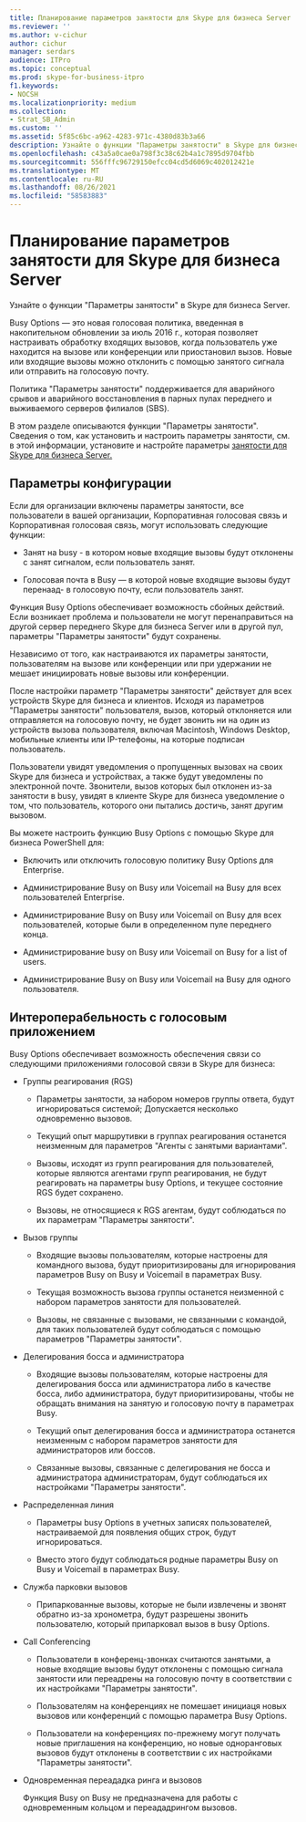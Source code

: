 ```yaml
---
title: Планирование параметров занятости для Skype для бизнеса Server
ms.reviewer: ''
ms.author: v-cichur
author: cichur
manager: serdars
audience: ITPro
ms.topic: conceptual
ms.prod: skype-for-business-itpro
f1.keywords:
- NOCSH
ms.localizationpriority: medium
ms.collection:
- Strat_SB_Admin
ms.custom: ''
ms.assetid: 5f85c6bc-a962-4283-971c-4380d83b3a66
description: Узнайте о функции "Параметры занятости" в Skype для бизнеса Server.
ms.openlocfilehash: c43a5a0cae0a798f3c38c62b4a1c7895d9704fbb
ms.sourcegitcommit: 556fffc96729150efcc04cd5d6069c402012421e
ms.translationtype: MT
ms.contentlocale: ru-RU
ms.lasthandoff: 08/26/2021
ms.locfileid: "58583883"
---
```

# <a name="plan-for-busy-options-for-skype-for-business-server"></a>Планирование параметров занятости для Skype для бизнеса Server
 
Узнайте о функции "Параметры занятости" в Skype для бизнеса Server.
  
Busy Options — это новая голосовая политика, введенная в накопительном обновлении за июль 2016 г., которая позволяет настраивать обработку входящих вызовов, когда пользователь уже находится на вызове или конференции или приостановил вызов. Новые или входящие вызовы можно отклонить с помощью занятого сигнала или отправить на голосовую почту. 
  
Политика "Параметры занятости" поддерживается для аварийного срывов и аварийного восстановления в парных пулах переднего и выживаемого серверов филиалов (SBS).
  
В этом разделе описываются функции "Параметры занятости". Сведения о том, как установить и настроить параметры занятости, см. в этой информации, установите и настройте параметры [занятости для Skype для бизнеса Server.](../../deploy/deploy-enterprise-voice/install-and-configure-busy-options.md)
  
## <a name="configuration-options"></a>Параметры конфигурации

Если для организации включены параметры занятости, все пользователи в вашей организации, Корпоративная голосовая связь и Корпоративная голосовая связь, могут использовать следующие функции:
  
- Занят на busy - в котором новые входящие вызовы будут отклонены с занят сигналом, если пользователь занят.
    
- Голосовая почта в Busy — в которой новые входящие вызовы будут перенаад- в голосовую почту, если пользователь занят.
    
Функция Busy Options обеспечивает возможность сбойных действий. Если возникает проблема и пользователи не могут перенаправиться на другой сервер переднего Skype для бизнеса Server или в другой пул, параметры "Параметры занятости" будут сохранены.
  
Независимо от того, как настраиваются их параметры занятости, пользователям на вызове или конференции или при удержании не мешает инициировать новые вызовы или конференции. 
  
После настройки параметр "Параметры занятости" действует для всех устройств Skype для бизнеса и клиентов. Исходя из параметров "Параметры занятости" пользователя, вызов, который отклоняется или отправляется на голосовую почту, не будет звонить ни на один из устройств вызова пользователя, включая Macintosh, Windows Desktop, мобильные клиенты или IP-телефоны, на которые подписан пользователь. 
  
Пользователи увидят уведомления о пропущенных вызовах на своих Skype для бизнеса и устройствах, а также будут уведомлены по электронной почте. Звонители, вызов которых был отклонен из-за занятости в busy, увидят в клиенте Skype для бизнеса уведомление о том, что пользователь, которого они пытались достичь, занят другим вызовом.
  
Вы можете настроить функцию Busy Options с помощью Skype для бизнеса PowerShell для:
  
- Включить или отключить голосовую политику Busy Options для Enterprise.
    
- Администрирование Busy on Busy или Voicemail на Busy для всех пользователей Enterprise.
    
- Администрирование Busy on Busy или Voicemail on Busy для всех пользователей, которые были в определенном пуле переднего конца.
    
- Администрирование busy on Busy или Voicemail on Busy for a list of users.
    
- Администрирование Busy on Busy или Voicemail на Busy для одного пользователя.
    
## <a name="interoperability-with-voice-applications"></a>Интероперабельность с голосовым приложением

Busy Options обеспечивает возможность обеспечения связи со следующими приложениями голосовой связи в Skype для бизнеса:
  
- Группы реагирования (RGS)
    
  - Параметры занятости, за набором номеров группы ответа, будут игнорироваться системой; Допускается несколько одновременно вызовов. 
    
  - Текущий опыт маршрутивки в группах реагирования останется неизменным для параметров "Агенты с занятыми вариантами".
    
  - Вызовы, исходят из групп реагирования для пользователей, которые являются агентами групп реагирования, не будут реагировать на параметры busy Options, и текущее состояние RGS будет сохранено.
    
  - Вызовы, не относящиеся к RGS агентам, будут соблюдаться по их параметрам "Параметры занятости".
    
- Вызов группы
    
  - Входящие вызовы пользователям, которые настроены для командного вызова, будут приоритизированы для игнорирования параметров Busy on Busy и Voicemail в параметрах Busy.
    
  - Текущая возможность вызова группы останется неизменной с набором параметров занятости для пользователей.
    
  - Вызовы, не связанные с вызовами, не связанными с командой, для таких пользователей будут соблюдаться с помощью параметров "Параметры занятости".
    
- Делегирования босса и администратора 
    
  - Входящие вызовы пользователям, которые настроены для делегирования босса или администратора либо в качестве босса, либо администратора, будут приоритизированы, чтобы не обращать внимания на занятую и голосовую почту в параметрах Busy.
    
  - Текущий опыт делегирования босса и администратора останется неизменным с набором параметров занятости для администраторов или боссов.
    
  - Связанные вызовы, связанные с делегирования не босса и администратора администраторам, будут соблюдаться их настройками "Параметры занятости".
    
- Распределенная линия 
    
  - Параметры busy Options в учетных записях пользователей, настраиваемой для появления общих строк, будут игнорироваться. 
    
  - Вместо этого будут соблюдаться родные параметры Busy on Busy и Voicemail в параметрах Busy.
    
- Служба парковки вызовов 
    
  - Припаркованные вызовы, которые не были извлечены и звонят обратно из-за хронометра, будут разрешены звонить пользователю, который припарковал вызов в busy Options. 
    
- Call Conferencing
    
  - Пользователи в конференц-звонках считаются занятыми, а новые входящие вызовы будут отклонены с помощью сигнала занятости или переадрены на голосовую почту в соответствии с их настройками "Параметры занятости".
    
  - Пользователям на конференциях не помешает инициаця новых вызовов или конференций с помощью параметра Busy Options.
    
  - Пользователи на конференциях по-прежнему могут получать новые приглашения на конференцию, но новые одноранговых вызовов будут отклонены в соответствии с их настройками "Параметры занятости".
    
- Одновременная переададка ринга и вызовов
    
    Функция Busy on Busy не предназначена для работы с одновременным кольцом и переададрингом вызовов.
    

